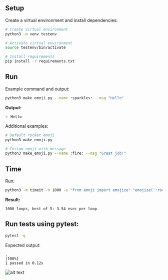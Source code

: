 ## Setup

Create a virtual environment and install dependencies:

```bash
# Create virtual environment
python3 -m venv testenv

# Activate virtual environment
source testenv/bin/activate

# Install requirements
pip install -r requirements.txt
```

## Run

Example command and output:

```bash
python3 make_emoji.py --name :sparkles: --msg "Hello"
```

**Output:**

```
✨ Hello
```

Additional examples:

```bash
# Default rocket emoji
python3 make_emoji.py

# Custom emoji with message
python3 make_emoji.py --name :fire: --msg "Great job!"
```

## Time

Run:

```bash
python3 -m timeit -n 1000 -s "from emoji import emojize" "emojize(':rocket:')"
```

**Result:**

```
1000 loops, best of 5: 3.54 nsec per loop
```

## Run tests using pytest:

```bash
pytest -q
```

Expected output:

```
.                                                                     [100%]
1 passed in 0.12s
```

![alt text](<Screenshot 2025-10-30 at 5.54.18 PM.png>)
